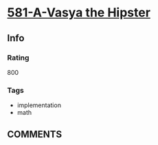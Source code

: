 # [581-A-Vasya the Hipster](https://codeforces.com/problemset/problem/581/A)

## Info

### Rating

800

### Tags

- implementation
- math

## __COMMENTS__

> 
